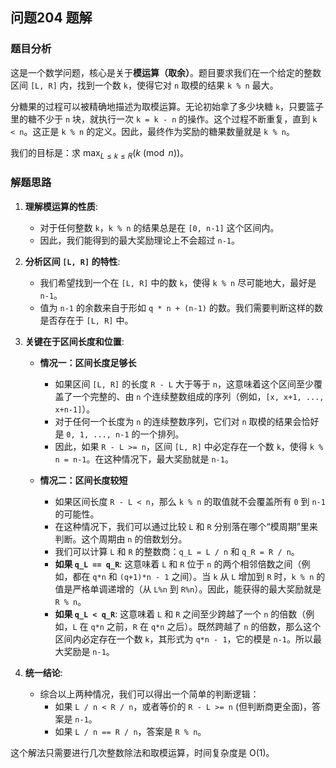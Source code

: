## 问题204 题解

### 题目分析

这是一个数学问题，核心是关于**模运算（取余）**。题目要求我们在一个给定的整数区间 `[L, R]` 内，找到一个数 `k`，使得它对 `n` 取模的结果 `k % n` 最大。

分糖果的过程可以被精确地描述为取模运算。无论初始拿了多少块糖 `k`，只要篮子里的糖不少于 `n` 块，就执行一次 `k = k - n` 的操作。这个过程不断重复，直到 `k < n`。这正是 `k % n` 的定义。因此，最终作为奖励的糖果数量就是 `k % n`。

我们的目标是：求 $\max_{L \le k \le R} (k \pmod n)$。

### 解题思路

1.  **理解模运算的性质**:
    *   对于任何整数 `k`，`k % n` 的结果总是在 `[0, n-1]` 这个区间内。
    *   因此，我们能得到的最大奖励理论上不会超过 `n-1`。

2.  **分析区间 `[L, R]` 的特性**:
    *   我们希望找到一个在 `[L, R]` 中的数 `k`，使得 `k % n` 尽可能地大，最好是 `n-1`。
    *   值为 `n-1` 的余数来自于形如 `q * n + (n-1)` 的数。我们需要判断这样的数是否存在于 `[L, R]` 中。

3.  **关键在于区间长度和位置**:
    *   **情况一：区间长度足够长**
        *   如果区间 `[L, R]` 的长度 `R - L` 大于等于 `n`，这意味着这个区间至少覆盖了一个完整的、由 `n` 个连续整数组成的序列（例如，`[x, x+1, ..., x+n-1]`）。
        *   对于任何一个长度为 `n` 的连续整数序列，它们对 `n` 取模的结果会恰好是 `0, 1, ..., n-1` 的一个排列。
        *   因此，如果 `R - L >= n`，区间 `[L, R]` 中必定存在一个数 `k`，使得 `k % n = n-1`。在这种情况下，最大奖励就是 `n-1`。

    *   **情况二：区间长度较短**
        *   如果区间长度 `R - L < n`，那么 `k % n` 的取值就不会覆盖所有 `0` 到 `n-1` 的可能性。
        *   在这种情况下，我们可以通过比较 `L` 和 `R` 分别落在哪个“模周期”里来判断。这个周期由 `n` 的倍数划分。
        *   我们可以计算 `L` 和 `R` 的整数商：`q_L = L / n` 和 `q_R = R / n`。
        *   **如果 `q_L == q_R`**: 这意味着 `L` 和 `R` 位于 `n` 的两个相邻倍数之间（例如，都在 `q*n` 和 `(q+1)*n - 1` 之间）。当 `k` 从 `L` 增加到 `R` 时，`k % n` 的值是严格单调递增的（从 `L%n` 到 `R%n`）。因此，能获得的最大奖励就是 `R % n`。
        *   **如果 `q_L < q_R`**: 这意味着 `L` 和 `R` 之间至少跨越了一个 `n` 的倍数（例如，`L` 在 `q*n` 之前，`R` 在 `q*n` 之后）。既然跨越了 `n` 的倍数，那么这个区间内必定存在一个数 `k`，其形式为 `q*n - 1`，它的模是 `n-1`。所以最大奖励是 `n-1`。

4.  **统一结论**:
    *   综合以上两种情况，我们可以得出一个简单的判断逻辑：
        *   如果 `L / n < R / n`，或者等价的 `R - L >= n` (但判断商更全面)，答案是 `n-1`。
        *   如果 `L / n == R / n`，答案是 `R % n`。

这个解法只需要进行几次整数除法和取模运算，时间复杂度是 O(1)。
